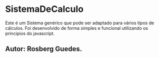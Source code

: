 # SistemaDeCalculo
Este é um Sistema genérico que pode ser adaptado para vários tipos de cálculos. Foi desenvolvido de forma simples e funcional utilizando os principios do javascript.
## Autor: Rosberg Guedes.
